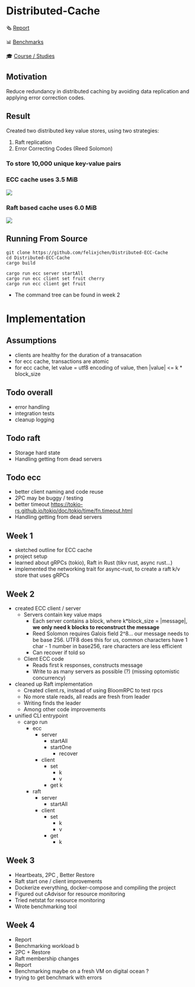 # Distributed-Cache

🗞️ [Report](https://github.com/felixjchen/Distributed-Cache/blob/main/report/report.pdf)

📊 [Benchmarks](https://github.com/felixjchen/Distributed-Cache/tree/main/report/benchmarks)

🎓 [Course / Studies](https://github.com/felixjchen/D94/blob/main/README.md)

## Motivation
Reduce redundancy in distributed caching by avoiding data replication and applying error correction codes. 


## Result

Created two distributed key value stores, using two strategies:
1. Raft replication
2. Error Correcting Codes (Reed Solomon)

### To store 10,000 unique key-value pairs
### ECC cache uses 3.5 MiB
![](https://user-images.githubusercontent.com/31393977/129127326-b744db92-29ca-4881-8aee-98c308f8b958.png)
### Raft based cache uses 6.0 MiB
![](https://user-images.githubusercontent.com/31393977/129127327-3d3aedab-76d6-4240-8225-d92d7a13cc78.png)


## Running From Source

```
git clone https://github.com/felixjchen/Distributed-ECC-Cache
cd Distributed-ECC-Cache
cargo build

cargo run ecc server startAll
cargo run ecc client set fruit cherry
cargo run ecc client get fruit
```
- The command tree can be found in week 2 

# Implementation

## Assumptions
- clients are healthy for the duration of a transacation
- for ecc cache, transactions are atomic
- for ecc cache, let value = utf8 encoding of value, then |value| <= k * block_size

## Todo overall
- error handling 
- integration tests
- cleanup logging

## Todo raft
- Storage hard state
- Handling getting from dead servers

## Todo ecc
- better client naming and code reuse
- 2PC may be buggy / testing
- better timeout https://tokio-rs.github.io/tokio/doc/tokio/time/fn.timeout.html
- Handling getting from dead servers

## Week 1
- sketched outline for ECC cache
- project setup
- learned about gRPCs (tokio), Raft in Rust (tikv rust, async rust...)
- implemented the networking trait for async-rust, to create a raft k/v store that uses gRPCs

## Week 2
- created ECC client / server
  - Servers contain key value maps
    - Each server contains a block, where k*block_size = |message|, **we only need k blocks to reconstruct the message**
    - Reed Solomon requires Galois field 2^8... our message needs to be base 256. UTF8 does this for us, common characters have 1 char - 1 number in base256, rare characters are less efficient
    - Can recover if told so
  - Client ECC code
    - Reads first k responses, constructs message
    - Write to as many servers as possible (?) (missing optomistic concurrency)
- cleaned up Raft implementation
  - Created client.rs, instead of using BloomRPC to test rpcs
  - No more stale reads, all reads are fresh from leader
  - Writing finds the leader
  - Among other code improvements
- unified CLI entrypoint
  - cargo run
    - ecc
      - server
        - startAll
        - startOne
          - recover
      - client
        - set 
          - k 
          - v
        - get k
    - raft
      - server
        - startAll
      - client
        - set
          - k 
          - v
        - get
          - k

## Week 3 
- Heartbeats, 2PC , Better Restore
- Raft start one / client improvements
- Dockerize everything, docker-compose and compiling the project
- Figured out cAdvisor for resource monitoring
- Tried netstat for resource monitoring
- Wrote benchmarking tool

## Week 4
- Report
- Benchmarking workload b
- 2PC + Restore 
- Raft membership changes
- Report 
- Benchmarking maybe on a fresh VM on digital ocean ?
- trying to get benchmark with errors
